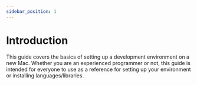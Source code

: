 ```yaml
---
sidebar_position: 1
---
```


# Introduction

This guide covers the basics of setting up a development environment on a new Mac. Whether you are an experienced programmer or not, this guide is intended for everyone to use as a reference for setting up your environment or installing languages/libraries.
